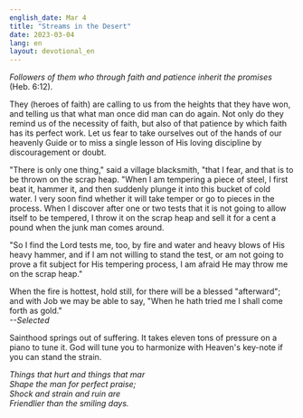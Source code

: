 ```yaml
---
english_date: Mar 4
title: "Streams in the Desert"
date: 2023-03-04
lang: en
layout: devotional_en
---
```





<p><em>Followers of them who through faith and patience inherit the promises</em> (Heb. 6:12).

</p>

<p>They (heroes of faith) are calling to us from the heights that they have won, and telling us that what man once did man can do again. Not only do they remind us of the necessity of faith, but also of that patience by which faith has its perfect work. Let us fear to take ourselves out of the hands of our heavenly Guide or to miss a single lesson of His loving discipline by discouragement or doubt.

</p>

<p>"There is only one thing," said a village blacksmith, "that I fear, and that is to be thrown on the scrap heap. "When I am tempering a piece of steel, I first beat it, hammer it, and then suddenly plunge it into this bucket of cold water. I very soon find whether it will take temper or go to pieces in the process. When I discover after one or two tests that it is not going to allow itself to be tempered, I throw it on the scrap heap and sell it for a cent a pound when the junk man comes around.

</p>

<p>"So I find the Lord tests me, too, by fire and water and heavy blows of His heavy hammer, and if I am not willing to stand the test, or am not going to prove a fit subject for His tempering process, I am afraid He may throw me on the scrap heap."

</p>

<p>When the fire is hottest, hold still, for there will be a blessed "afterward"; and with Job we may be able to say, "When he hath tried me I shall come forth as gold."<br/> <em>--Selected</em>

</p>

<p>Sainthood springs out of suffering. It takes eleven tons of pressure on a piano to tune it. God will tune you to harmonize with Heaven's key-note if you can stand the strain.

</p>

<p><em>Things that hurt and things that mar<br/> Shape the man for perfect praise;<br/> Shock and strain and ruin are<br/> Friendlier than the smiling days.</em>

</p>

<p></p>